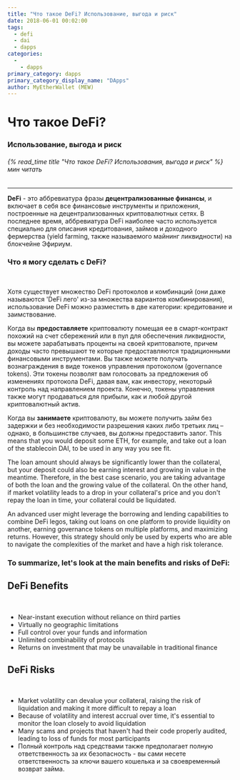 ```yaml
---
title: "Что такое DeFi? Использование, выгода и риск"
date: 2018-06-01 00:02:00
tags:
  - defi
  - dai
  - dapps
categories:
  - 
    - dapps
primary_category: dapps
primary_category_display_name: "DАpps"
author: MyEtherWallet (MEW)
---
```


# **Что такое DeFi?**

### **Использование, выгода и риск**

###### {% read_time title "Что такое DeFi? Использования, выгода и риск" %} мин читать

* * *

**DeFi** - это аббревиатура фразы **децентрализованные финансы**, и включает в себя все финансовые инструменты и приложения, построенные на децентрализованных криптовалютных сетях. В последнее время, аббревиатура DeFi наиболее часто используется специально для описания кредитования, займов и доходного фермерства (yield farming, также называемого майнинг ликвидности) на блокчейне Эфириум.

### **Что я могу сделать с DeFi?**

<br>

Хотя существует множество DeFi протоколов и комбинаций (они даже называются 'DeFi лего' из-за множества вариантов комбинирования), использование DeFi можно разместить в две категории: кредитование и заимствование.

Когда вы **предоставляете** криптовалюту помещая ее в смарт-контракт похожий на счет сбережений или в пул для обеспечения ликвидности, вы можете зарабатывать проценты на своей криптовалюте, причем доходы часто превышают те которые предоставляются традиционными финансовыми инструментами. Вы также можете получать вознаграждения в виде токенов управления протоколом (governance tokens). Эти токены позволят вам голосовать за предложения об изменениях протокола DeFi, давая вам, как инвестору, некоторый контроль над направлением проекта. Конечно, токены управления также могут продаваться для прибыли, как и любой другой криптовалютный актив.

Когда вы **занимаете** криптовалюту, вы можете получить займ без задержки и без необходимости разрешения каких либо третьих лиц – однако, в большинстве случаев, вы должны предоставить залог. This means that you would deposit some ETH, for example, and take out a loan of the stablecoin DAI, to be used in any way you see fit.

The loan amount should always be significantly lower than the collateral, but your deposit could also be earning interest and growing in value in the meantime. Therefore, in the best case scenario, you are taking advantage of both the loan and the growing value of the collateral. On the other hand, if market volatility leads to a drop in your collateral's price and you don't repay the loan in time, your collateral could be liquidated.

An advanced user might leverage the borrowing and lending capabilities to combine DeFi legos, taking out loans on one platform to provide liquidity on another, earning governance tokens on multiple platforms, and maximizing returns. However, this strategy should only be used by experts who are able to navigate the complexities of the market and have a high risk tolerance.

### **To summarize, let's look at the main benefits and risks of DeFi:**

## **DeFi Benefits**

<br>

-   Near-instant execution without reliance on third parties
-   Virtually no geographic limitations
-   Full control over your funds and information
-   Unlimited combinability of protocols
-   Returns on investment that may be unavailable in traditional finance

## **DeFi Risks**

<br>

-   Market volatility can devalue your collateral, raising the risk of liquidation and making it more difficult to repay a loan
-   Because of volatility and interest accrual over time, it's essential to monitor the loan closely to avoid liquidation
-   Many scams and projects that haven't had their code properly audited, leading to loss of funds for most participants
-   Полный контроль над средствами также предполагает полную ответственность за их безопасность - вы сами несете ответственность за ключи вашего кошелька и за своевременный возврат займа.
